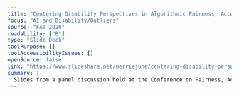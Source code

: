 ```yaml
---
title: "Centering Disability Perspectives in Algorithmic Fairness, Accountability, and Transparency"
focus: "AI and Disability/Outliers"
source: "FAT 2020"
readability: ["B"]
type: "Slide Deck"
toolPurpose: []
toolAccessibilityIssues: []
openSource: false
link: "https://www.slideshare.net/merriejune/centering-disability-perspectives-in-algorithmic-fairness-accountability-transparency-226143105"
summary: |-
  Slides from a panel discussion held at the Conference on Fairness, Accountability and Transparency that covers a wide range of issues, including AI and accessibility, ethics, disability, inclusion/exclusion, bias, law, fintech, and future trends. 
---
```


